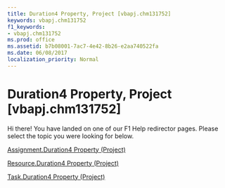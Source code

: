 ```yaml
---
title: Duration4 Property, Project [vbapj.chm131752]
keywords: vbapj.chm131752
f1_keywords:
- vbapj.chm131752
ms.prod: office
ms.assetid: b7b08001-7ac7-4e42-8b26-e2aa740522fa
ms.date: 06/08/2017
localization_priority: Normal
---
```



# Duration4 Property, Project [vbapj.chm131752]

Hi there! You have landed on one of our F1 Help redirector pages. Please select the topic you were looking for below.

[Assignment.Duration4 Property (Project)](http://msdn.microsoft.com/library/e33d3fd0-a9bb-9766-76c4-4b0cb148ec8a%28Office.15%29.aspx)

[Resource.Duration4 Property (Project)](http://msdn.microsoft.com/library/546110f8-4bc8-dfee-fe8d-cd2b41c7a354%28Office.15%29.aspx)

[Task.Duration4 Property (Project)](http://msdn.microsoft.com/library/8d8e9b0c-c067-e471-5794-634a1bd4ad77%28Office.15%29.aspx)

